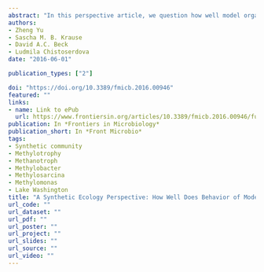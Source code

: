 ```yaml
---
abstract: "In this perspective article, we question how well model organisms, the ones that are easy to cultivate in the laboratory and that show robust growth and biomass accumulation, reflect the dynamics and interactions of microbial communities observed in nature. Today’s -omics toolbox allows assessing the genomic potential of microbes in natural environments in a high-throughput fashion and at a strain-level resolution. However, understanding of the details of microbial activities and of the mechanistic bases of community function still requires experimental validation in simplified and fully controlled systems such as synthetic communities. We have studied methane utilization in Lake Washington sediment for a few decades and have identified a number of species genetically equipped for this activity. We have also identified co-occurring satellite species that appear to form functional communities together with the methanotrophs. Here, we compare experimental findings from manipulation of natural communities involved in metabolism of methane in this niche with findings from manipulation of synthetic communities assembled in the laboratory of species originating from the same study site, from very simple (two-species) to rather complex (50-species) synthetic communities. We observe some common trends in community dynamics between the two types of communities, toward representation of specific functional guilds. However, we also identify strong discrepancies between the dominant methane oxidizers in synthetic communities compared to natural communities, under similar incubation conditions. These findings highlight the challenges that exist in using the synthetic community approach to modeling dynamics and species interactions in natural communities."
authors:
- Zheng Yu
- Sascha M. B. Krause
- David A.C. Beck
- Ludmila Chistoserdova
date: "2016-06-01"

publication_types: ["2"]

doi: "https://doi.org/10.3389/fmicb.2016.00946"
featured: ""
links:
- name: Link to ePub
  url: https://www.frontiersin.org/articles/10.3389/fmicb.2016.00946/full#h6
publication: In *Frontiers in Microbiology*
publication_short: In *Front Microbio*  
tags:
- Synthetic community
- Methylotrophy
- Methanotroph
- Methylobacter
- Methylosarcina
- Methylomonas
- Lake Washington
title: "A Synthetic Ecology Perspective: How Well Does Behavior of Model Organisms in the Laboratory Predict Microbial Activities in Natural Habitats?"
url_code: ""
url_dataset: ""
url_pdf: ""
url_poster: ""
url_project: ""
url_slides: ""
url_source: ""
url_video: ""
---
```

